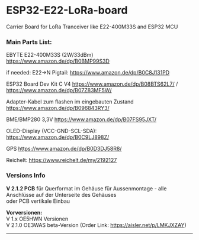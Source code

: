 # ESP32-E22-LoRa-board
Carrier Board for LoRa Tranceiver like E22-400M33S and ESP32 MCU

### Main Parts List:

EBYTE E22-400M33S (2W/33dBm) https://www.amazon.de/dp/B0BMP99S3D

if needed: E22->N Pigtail: https://www.amazon.de/dp/B0C8J131PD

ESP32 Board Dev Kit C V4 https://www.amazon.de/dp/B08BTS62L7/ / https://www.amazon.de/dp/B07Z83MF5W/

Adapter-Kabel zum flashen im eingebauten Zustand https://www.amazon.de/dp/B096843RY3/

BME/BMP280 3,3V https://www.amazon.de/dp/B07FS95JXT/

OLED-Display (VCC-GND-SCL-SDA): https://www.amazon.de/dp/B0C9LJ898Z/

GPS https://www.amazon.de/dp/B0D3DJ58R8/

Reichelt: https://www.reichelt.de/my/2192127



### Versions Info
**V 2.1.2  PCB** für Querformat im Gehäuse für Aussenmontage - alle Anschlüsse auf der Unterseite des Gehäuses  
oder PCB vertikale Einbau

**Vorversionen:**  
V 1.x    OE5HWN Versionen  
V 2.1.0  OE3WAS beta-Version (Order Link: https://aisler.net/p/LMKJXZAY)
___
